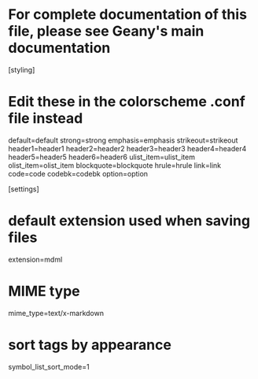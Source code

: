 # For complete documentation of this file, please see Geany's main documentation
[styling]
# Edit these in the colorscheme .conf file instead
default=default
strong=strong
emphasis=emphasis
strikeout=strikeout
header1=header1
header2=header2
header3=header3
header4=header4
header5=header5
header6=header6
ulist_item=ulist_item
olist_item=olist_item
blockquote=blockquote
hrule=hrule
link=link
code=code
codebk=codebk
option=option

[settings]
# default extension used when saving files
extension=mdml

# MIME type
mime_type=text/x-markdown

# sort tags by appearance
symbol_list_sort_mode=1


